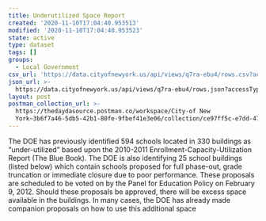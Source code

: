 ```yaml
---
title: Underutilized Space Report
created: '2020-11-10T17:04:40.953513'
modified: '2020-11-10T17:04:40.953523'
state: active
type: dataset
tags: []
groups:
  - Local Government
csv_url: 'https://data.cityofnewyork.us/api/views/q7ra-ebu4/rows.csv?accessType=DOWNLOAD'
json_url: >-
  https://data.cityofnewyork.us/api/views/q7ra-ebu4/rows.json?accessType=DOWNLOAD
layout: post
postman_collection_url: >-
  https://thedaydasource.postman.co/workspace/City-of New
  York~3b6f7a46-5db5-42b1-80fe-9fbef41e3e06/collection/ce97ff5c-e7dd-478a-9384-fa96e528af26
---
```

The DOE has previously identified 594 schools located in 330 buildings as “under-utilized” based upon the 2010-2011 Enrollment-Capacity-Utilization Report (The Blue Book). The DOE is also identifying 25 school buildings (listed below) which contain schools proposed for full phase-out, grade truncation or immediate closure due to poor performance. These proposals are scheduled to be voted on by the Panel for Education Policy on February 9, 2012. Should these proposals be approved, there will be excess space available in the buildings. In many cases, the DOE has already made companion proposals on how to use this additional space
